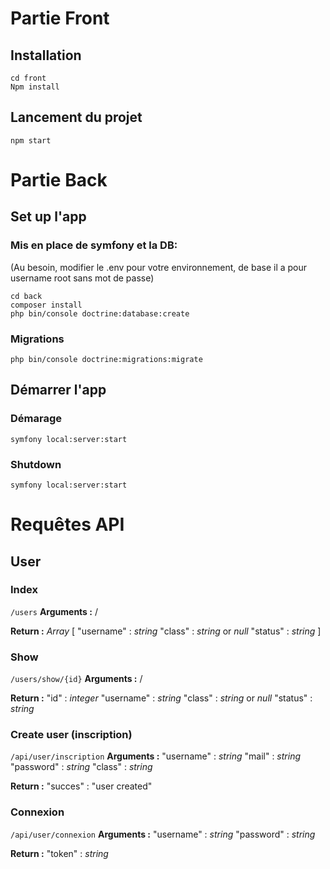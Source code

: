 # Partie Front 

## Installation
```shell
cd front
Npm install
```

## Lancement du projet
```shell
npm start
```

#  Partie Back

## Set up l'app
### Mis en place de symfony et la DB:
(Au besoin, modifier le .env pour votre environnement, de base il a pour username root sans mot de passe)
```shell
cd back
composer install
php bin/console doctrine:database:create  
```

### Migrations
```shell
php bin/console doctrine:migrations:migrate
```

## Démarrer l'app
### Démarage
```shell
symfony local:server:start
```
### Shutdown
```shell
symfony local:server:start
```

# Requêtes API
## User
### Index
`/users`
**Arguments :**
/

**Return :**
*Array* [
    "username" : *string*
    "class" : *string* or *null*
    "status" : *string*
]

### Show
`/users/show/{id}`
**Arguments :**
/

**Return :**
"id" : *integer*
"username" : *string*
"class" : *string* or *null*
"status" : *string*

### Create user (inscription)
`/api/user/inscription`
**Arguments :**
"username" : *string*
"mail" : *string*
"password" : *string*
"class" : *string*

**Return :**
"succes" : "user created" 

### Connexion
`/api/user/connexion`
**Arguments :**
"username" : *string*
"password" : *string*

**Return :**
"token" : *string*
